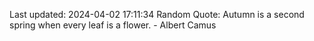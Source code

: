 Last updated: 2024-04-02 17:11:34
Random Quote: Autumn is a second spring when every leaf is a flower. - Albert Camus